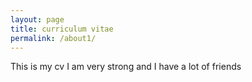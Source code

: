```yaml
---
layout: page
title: curriculum vitae
permalink: /about1/
---
```


This is my cv I am very strong and I have a lot of friends
